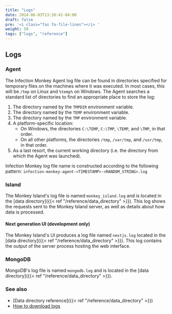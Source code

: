 ```yaml
---
title: "Logs"
date: 2024-06-03T13:20:41-04:00
draft: false
pre: '<i class="fas fa-file-lines"></i> '
weight: 50
tags: ["logs", "reference"]
---
```


## Logs

### Agent

The Infection Monkey Agent log file can be found in directories specified for
temporary files on the machines where it was executed. In most cases, this will
be `/tmp` on Linux and `%temp%` on Windows. The Agent searches a standard list
of directories to find an appropriate place to store the log:

1. The directory named by the `TMPDIR` environment variable.
2. The directory named by the `TEMP` environment variable.
3. The directory named by the `TMP` environment variable.
4. A platform-specific location:
   - On Windows, the directories `C:\TEMP`, `C:\TMP`, `\TEMP`, and `\TMP`, in that order.
   - On all other platforms, the directories `/tmp`, `/var/tmp`, and `/usr/tmp`, in that order.
5. As a last resort, the current working directory (i.e. the directory from
   which the Agent was launched).

Infection Monkey log file name is constructed according to the following
pattern: `infection-monkey-agent-<TIMESTAMP>-<RANDOM_STRING>.log`


### Island

The Monkey Island's log file is named `monkey_island.log` and is located in the
[data directory]({{< ref "/reference/data_directory" >}}). This log shows the
requests sent to the Monkey Island server, as well as details about how data is
processed.

#### Next generation UI (development only)

The Monkey Island's UI produces a log file named `nextjs.log` located in the
[data directory]({{< ref "/reference/data_directory" >}}). This log contains
the output of the server process hosting the web interface.

### MongoDB

MongoDB's log file is named `mongodb.log` and is located in the
[data directory]({{< ref "/reference/data_directory" >}}).

### See also

- [Data directory reference]({{< ref "/reference/data_directory" >}})
- [How to download logs](../howtos/download_logs)
